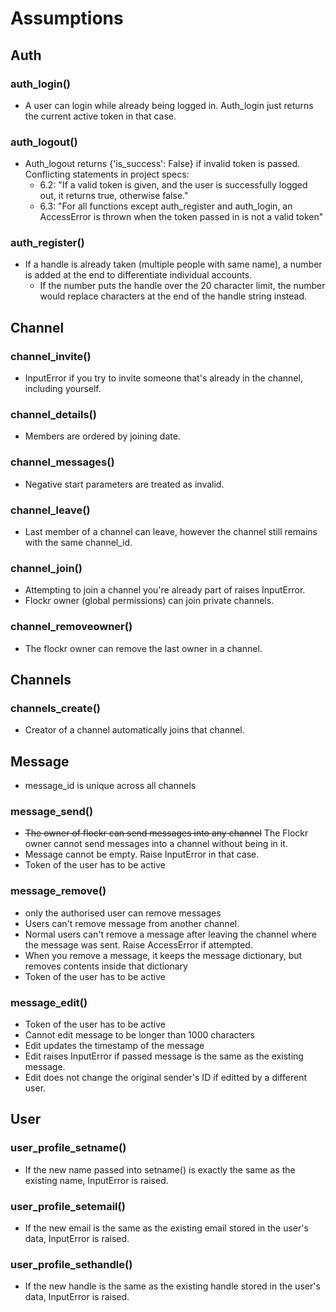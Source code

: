 # Assumptions

## Auth
### auth_login()
- A user can login while already being logged in. Auth_login just returns the current active token in that case.
### auth_logout()
- Auth_logout returns {'is_success': False} if invalid token is passed. Conflicting statements in project specs:
    - 6.2: "If a valid token is given, and the user is successfully logged out, it returns true, otherwise false."
    - 6.3: "For all functions except auth_register and auth_login, an AccessError is thrown when the token passed in is not a valid token"
### auth_register()
- If a handle is already taken (multiple people with same name), a number is added at the end to differentiate individual accounts.
    - If the number puts the handle over the 20 character limit, the number would replace characters at the end of the handle string instead.

## Channel
### channel_invite()
- InputError if you try to invite someone that's already in the channel, including yourself.
### channel_details()
- Members are ordered by joining date.
### channel_messages()
- Negative start parameters are treated as invalid.
### channel_leave()
- Last member of a channel can leave, however the channel still remains with the same channel_id.
### channel_join()
- Attempting to join a channel you're already part of raises InputError.
- Flockr owner (global permissions) can join private channels.
### channel_removeowner()
- The flockr owner can remove the last owner in a channel. 

## Channels
### channels_create()
- Creator of a channel automatically joins that channel.




## Message
- message_id is unique across all channels
### message_send()
- ~~The owner of flockr can send messages into any channel~~ The Flockr owner cannot send messages into a channel without being in it.
- Message cannot be empty. Raise InputError in that case.
- Token of the user has to be active
### message_remove()
- only the authorised user can remove messages
- Users can't remove message from another channel. 
- Normal users can't remove a message after leaving the channel where the message was sent. Raise AccessError if attempted.
- When you remove a message, it keeps the message dictionary, but removes contents inside that dictionary
- Token of the user has to be active
### message_edit()
- Token of the user has to be active
- Cannot edit message to be longer than 1000 characters
- Edit updates the timestamp of the message
- Edit raises InputError if passed message is the same as the existing message.
- Edit does not change the original sender's ID if editted by a different user.

## User
### user_profile_setname()
- If the new name passed into setname() is exactly the same as the existing name, InputError is raised.
### user_profile_setemail()
- If the new email is the same as the existing email stored in the user's data, InputError is raised.
### user_profile_sethandle()
- If the new handle is the same as the existing handle stored in the user's data, InputError is raised.